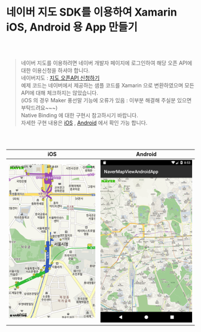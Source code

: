 # 네이버 지도 SDK를 이용하여 Xamarin iOS, Android 용 App 만들기
<br/><br/>

> 네이버 지도를 이용하려면 네이버 개발자 페이지에 로그인하여 해당 오픈 API에 대한 이용신청을 하셔야 합니다.<br/>
> 네이버지도 : [지도 오픈API 신청하기](https://developers.naver.com/docs/map/overview/) <br/>
> 예제 코드는 네이버에서 제공하는 샘플 코드를 Xamarin 으로 변환하였으며 모든 API에 대해 체크하지는 않았습니다.<br/>
> (iOS 의 경우 Maker 풍선말 기능에 오류가 있음 : 이부분 해결해 주실분 있으면 부탁드려요~~~)<br/>
> Native Binding 에 대한 구현시 참고하시기 바랍니다.<br/>
> 자세한 구현 내용은 [iOS][0] , [Android][1] 에서 확인 가능 합니다.<br/>

<br/><br/>

|     iOS      |     Android    |
|:------------:|:--------------:|
|<img src="https://github.com/imagef5/Xamarin-Naver-MapViewrApp/blob/master/screenshot/ios.png" width="400"/>|<img src="https://github.com/imagef5/Xamarin-Naver-MapViewrApp/blob/master/screenshot/android.png" width="400"/>|

[0]:https://github.com/imagef5/Xamarin-Naver-MapViewrApp/blob/master/iOS.md
[1]:https://github.com/imagef5/Xamarin-Naver-MapViewrApp/blob/master/Android.md

